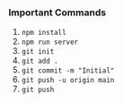 ### Important Commands

1. `npm install`
2. `npm run server`
3. `git init`
4. `git add .`
5. `git commit -m "Initial"`
6. `git push -u origin main`
7. `git push`